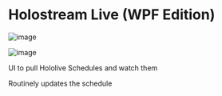 # Holostream Live (WPF Edition)

![image](https://github.com/user-attachments/assets/6feced6d-056e-405f-9868-f622bbf4266f)

![image](https://github.com/user-attachments/assets/c67f2424-7da3-4f06-9cfe-098848276d10)

UI to pull Hololive Schedules and watch them

Routinely updates the schedule

